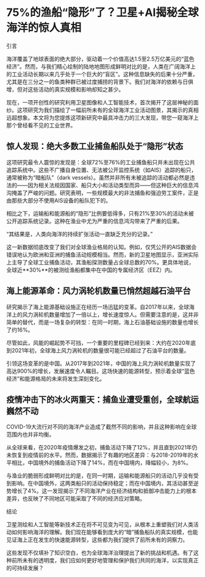 # 75%的渔船“隐形”了？卫星+AI揭秘全球海洋的惊人真相

引言

海洋覆盖了地球表面的绝大部分，驱动着一个价值高达1.5至2.5万亿美元的“蓝色经济”。然而，与我们精心绘制的陆地地图形成鲜明对比的是，人类在广阔海洋上的工业活动长期以来几乎处于一个巨大的“盲区”。这种信息缺失的后果十分严重，尤其是在三分之一的鱼类种群已被过度捕捞的背景下。我们对海洋的依赖与日俱增，但对这些活动的真实规模和影响却知之甚少。

现在，一项开创性的研究利用卫星图像和人工智能技术，首次揭开了这层神秘的面纱。这项研究为我们描绘了一幅前所未有的全球海洋工业活动图景，其揭示的真相远超想象。本文将为您提炼这项新研究中最具冲击力的三大发现，带您一窥海洋上那个曾经看不见的工业世界。

## 惊人发现：绝大多数工业捕鱼船队处于“隐形”状态

这项研究最令人震惊的发现是：全球72%至76%的工业捕鱼船只并未出现在公共追踪系统中。这些不广播自身位置、无法被公开监控系统（如AIS）追踪的船只，通常被称为“暗船队”（dark vessels）。虽然并非所有未被追踪的活动都必然是违法的——因为相关法规因国家、船只大小和活动类型而异——但这种巨大的信息鸿沟掩盖了严峻的问题。研究表明，一些规模最大的非法捕鱼和强迫劳工案件，正是由那些大部分不使用AIS设备的船队犯下的。

相比之下，运输船和能源船的“隐形”比例要低得多，只有21%至30%的活动未被公开追踪系统记录。这种在渔业中尤为严重的信息鸿沟带来了严重的后果。

“其结果是，人类向海洋的持续扩张活动一直缺乏充分的记录。”

这一新数据彻底改变了我们对全球渔业格局的认知。例如，仅凭公开的AIS数据会错误地认为欧洲和亚洲的捕鱼活动规模相当。然而，新的卫星地图显示，亚洲实际上主导了全球工业捕鱼活动，其渔船探测数量占全球总数的70%。更具体地说，全球近**30%**的被测绘渔船都集中在中国的专属经济区（EEZ）内。

## 海上能源革命：风力涡轮机数量已悄然超越石油平台

研究揭示了海上能源基础设施正在经历一场迅猛的变革。自2017年以来，全球海洋上的风力涡轮机数量增加了一倍以上，增长速度惊人。但需要注意的是，这并非简单的替代，而是一场复杂的转型：在同一时期，海上石油基础设施的数量也增长了约16%。

尽管如此，风能的崛起势不可挡，一个重要的里程碑已经到来：大约在2020年底到2021年初，全球海上风力涡轮机的数量很可能已经超过了石油平台的数量。

引领这场变革的是中国。从2017年到2021年，中国的海上风力涡轮机数量实现了高达900%的增长，发展速度令人瞩目。这场快速的能源转型，预示着全球“蓝色经济”和能源格局的未来将发生深刻变化。

## 疫情冲击下的冰火两重天：捕鱼业遭受重创，全球航运巍然不动

COVID-19大流行对不同的海洋产业造成了截然不同的影响，并且这种影响在全球范围内也并非均衡。

从全球来看，在2020年疫情爆发之初，捕鱼活动下降了12%，并且直到2021年仍未恢复到疫情前的水平。然而，数据揭示了有趣的地区差异：与2018-2019年的水平相比，中国境外的捕鱼活动下降了14%，而在中国境内，降幅较小，为8%。

与渔业的脆弱形成鲜明对比的是，在同一时期，运输和能源船只的活动几乎没有受到影响。在中国境外，这两类船只的活动保持稳定；而在中国境内，其活动甚至逆势增长了4%。这一发现揭示了不同海洋产业在经济结构和抵御冲击能力上的根本差异，也反映了不同地区可能采取了不同的经济应对策略。

结论

卫星测绘和人工智能等新技术正在将不可见变为可见，从根本上重塑我们对人类活动如何影响海洋的理解。我们现在能够看到庞大的“暗”捕鱼船队的真实规模，也能见证海上正在发生的快速能源转型，这些都为我们提供了前所未有的洞察力。

这些发现不仅填补了知识空白，也为全球海洋治理提出了新的挑战和机遇。有了这种前所未有的透明度，我们应如何更好地管理和保护我们共同的海洋，以实现真正的可持续发展？
